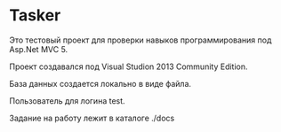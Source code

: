 # Tasker
Это тестовый проект для проверки навыков программирования под Asp.Net MVC 5.

Проект создавался под Visual Studion 2013 Community Edition.

База данных создается локально в виде файла.

Пользователь для логина test.

Задание на работу лежит в каталоге ./docs

